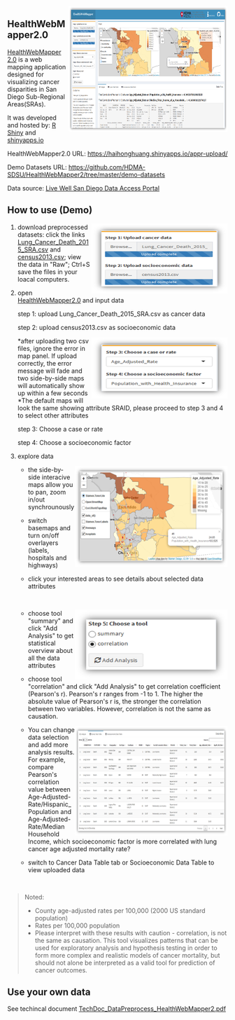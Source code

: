 <img src="imgs/HealthWebMapper2.png" width=364 height=288 align="right"/>

## HealthWebMapper2.0

[HealthWebMapper 2.0](https://haihonghuang.shinyapps.io/appr-upload/) is a web mapping application designed for visualizing cancer disparities in San Diego Sub-Regional Areas(SRAs). 

It was developed and hosted by: [R Shiny](https://shiny.rstudio.com/) and [shinyapps.io](https://www.shinyapps.io/)

HealthWebMapper2.0 URL: https://haihonghuang.shinyapps.io/appr-upload/

Demo Datasets URL: https://github.com/HDMA-SDSU/HealthWebMapper2/tree/master/demo-datasets

Data source: [Live Well San Diego Data Access Portal](https://data.livewellsd.org/)


## How to use (Demo)
<img src="imgs/upload-panel.png" width=312 height=160 align="right"/>

1. download preprocessed datasets: click the links [Lung_Cancer_Death_2015_SRA.csv](https://github.com/HDMA-SDSU/HealthWebMapper2/blob/master/demo-datasets/cancer_data/Lung_Cancer_Death_2015_SRA.csv) and [census2013.csv](https://github.com/HDMA-SDSU/HealthWebMapper2/blob/master/demo-datasets/socioeconomic%26demographic_data/census2013.csv); view the data in "Raw"; Ctrl+S save the files in your loacal computers. 

2. open [HealthWebMapper2.0](https://haihonghuang.shinyapps.io/appr-upload/) and input data    
    
   step 1: upload Lung_Cancer_Death_2015_SRA.csv as cancer data   
   
   step 2: upload census2013.csv as socioeconomic data
   
   <img src="imgs/selection-panel.png" width=312 height=140 align="right"/>     
   
   *after uploading two csv files, ignore the error in map panel. If upload correctly, the error message will fade and two side-by-side maps will automatically show up within a few seconds
   *The default maps will look the same showing attribute SRAID, please proceed to step 3 and 4 to select other attributes
           
   step 3: Choose a case or rate
   
   step 4: Choose a socioeconomic factor

3. explore data
   
   <img src="imgs/map.png" width=350 height=230 align="right"/>
   
   * the side-by-side interacive maps allow you to pan, zoom in/out synchrounously
   
   * switch basemaps and turn on/off overlayers (labels, hospitals and highways)
   
   * click your interested areas to see details about selected data attributes
   
   &nbsp; 
 
   <img src="imgs/tool.png" width=350 height=160 align="right"/>  
   
   * choose tool "summary" and click "Add Analysis" to get statistical overview about all the data attributes
   
   * choose tool "correlation" and click "Add Analysis" to get correlation coefficient (Pearson's r). Pearson's r ranges from -1 to 1. The higher the absolute value of Pearson's r is, the stronger the correlation between two variables. However, correlation is not the same as causation.
   
   <img src="imgs/table-tab.png" width=350 height=250 align="right"/>  
   
   * You can change data selection and add more analysis results. For example, compare Pearson's correlation value between Age-Adjusted-Rate/Hispanic_Population and Age-Adjusted-Rate/Median Household Income, which socioeconomic factor is more correlated with lung cancer age adjusted mortality rate?
   
   * switch to Cancer Data Table tab or Socioeconomic Data Table to view uploaded data
 
&nbsp;

> Noted:
>* County age-adjusted rates per 100,000 (2000 US standard population)    
>* Rates per 100,000 population
>* Please interpret with these results with caution - correlation, is not the same as causation. This tool visualizes patterns that can be used for exploratory analysis and hypothesis testing in order to form more complex and realistic models of cancer mortality, but should not alone be interpreted as a valid tool for prediction of cancer outcomes.

## Use your own data

See techincal document [TechDoc_DataPreprocess_HealthWebMapper2.pdf]()
